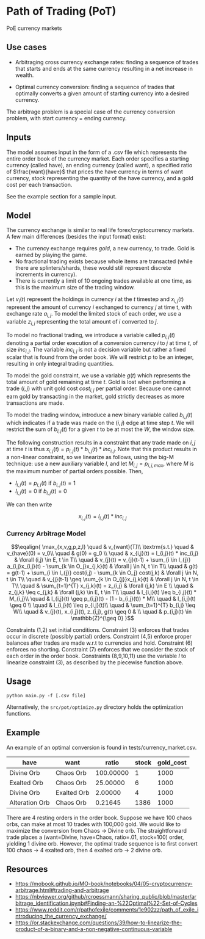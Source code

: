 # Path of Trading (PoT)
PoE currency markets 

## Use cases
- Arbitraging cross currency exchange rates: finding a sequence of trades that starts and ends at the same currency resulting in a net increase in wealth. 

- Optimal currency conversion: finding a sequence of trades that optimally converts a given amount of starting currency into a desired currency.

The arbitrage problem is a special case of the currency conversion problem, with start currency = ending currency. 
## Inputs
The model assumes input in the form of a .csv file which represents the entire order book of the currency market. Each order specifies a starting currency (called have), an ending currency (called want), a specified ratio of $\frac{want}{have}$ that prices the have currency in terms of want currency, *stock* representing the quantity of the have currency, and a gold cost per each transaction. 

See the example section for a sample input. 

## Model
The currency exchange is similar to real life forex/cryptocurrency markets. A few main differences (besides the input format) exist: 
- The currency exchange requires *gold*, a new currency, to trade. Gold is earned by playing the game. 
- No fractional trading exists because whole items are transacted (while there are splinters/shards, these would still represent discrete increments in currency). 
- There is currently a limit of 10 ongoing trades available at one time, as this is the maximum size of the trading window.  

Let $v_{i}(t)$ represent the holdings in currency $i$ at the $t$ timestep and $x_{i,j}(t)$ represent the amount of currency $i$ exchanged to currency $j$ at time t, with exchange rate $a_{i,j}$. To model the limited stock of each order, we use a variable $z_{i,j}$ representing the total amount of $i$ converted to $j$.

To model no fractional trading, we introduce a variable called $p_{i,j}(t)$ denoting a partial order execution of a conversion currency $i$ to $j$ at time $t$, of size $inc_{i,j}$. The variable $inc_{i,j}$ is not a decision variable but rather a fixed scalar that is found from the order book. We will restrict $p$ to be an integer, resulting in only integral trading quantities. 

To model the gold constraint, we use a variable $g(t)$ which represents the total amount of gold remaining at time $t$. Gold is lost when performing a trade $(i,j)$ with unit gold cost $cost_{i,j}$ per partial order. Because one cannot earn gold by transacting in the market, gold strictly decreases as more transactions are made. 

To model the trading window, introduce a new binary variable called $b_{i,j}(t)$ which indicates if a trade was made on the $(i,j)$ edge at time step $t$. We will restrict the sum of $b_{i,j}(t)$ for a given $t$ to be at most the $W$, the window size.  

The following construction results in a constraint that any trade made on $i,j$ at time $t$ is thus $x_{i,j}(t) = p_{i,j}(t) * b_{i,j}(t) * inc_{i,j}$. Note that this product results in a non-linear constraint, so we linearize as follows, using the big-M technique: use a new auxiliary variable $l$, and let $M_{i,j}=p_{i,j,max}$, where $M$ is the maximum number of partial orders possible. Then, 
- $l_{i,j}(t) = p_{i,j}(t)$ if $b_{i,j}(t) = 1$
- $l_{i,j}(t) = 0$ if $b_{i,j}(t) = 0$


We can then write 

$$x_{i,j}(t) = l_{i,j}(t) * inc_{i,j}$$
### Currency Arbitrage Model

```math
\eqalign{
\max_{x,v,g,p,z,l} \quad & v_{want}(T)\\
\textrm{s.t.} 
\quad & v_{have}(0) = v_0\\
\quad & g(0) = g_0 \\
\quad & x_{i,j}(t) = l_{i,j}(t) * inc_{i,j} & \forall (i,j) \in E, t \in T\\
\quad & v_{j}(t) = v_{j}(t-1) + \sum_{i \in I_{j}} a_{i,j}x_{i,j}(t) - \sum_{k \in O_j}x_{j,k}(t) & \forall j \in N, t \in T\\
\quad & g(t) = g(t-1) + \sum_{i \in I_{j}} cost(i,j) - \sum_{k \in O_j} cost(j,k) & \forall j \in N, t \in T\\
\quad & v_{j}(t-1) \geq \sum_{k \in O_{j}}x_{j,k}(t) & \forall j \in N, t \in T\\
\quad & \sum_{t=1}^{T} x_{j,k}(t) = z_{i,j} & \forall (j,k) \in E \\
\quad & z_{j,k} \leq c_{j,k} & \forall (j,k) \in E, t \in T\\
\quad & l_{i,j}(t) \leq b_{i,j}(t) * M_{i,j}\\
\quad & l_{i,j}(t) \geq p_{i,j}(t) - (1 - b_{i,j}(t)) * M\\ 
\quad & l_{i,j}(t) \geq 0 \\ 
\quad & l_{i,j}(t) \leq p_{i,j}(t)\\
\quad & \sum_{t=1}^{T} b_{i,j} \leq W\\
\quad & v_{j}(t), x_{i,j}(t), z_{i,j}, g(t) \geq 0 & \\
\quad & p_{i,j}(t) \in \mathbb{Z}^{\geq 0}
}
```

Constraints (1,2) set initial conditions. Constraint (3) enforces that trades occur in discrete (possibly partial) orders. Constraint (4,5) enforce proper balances after trades are made w.r.t to currencies and hold. Constraint (6) enforces no shorting. Constraint (7) enforces that we consider the stock of each order in the order book. Constraints (8,9,10,11) use the variable $l$ to linearize constraint (3), as described by the piecewise function above. 

## Usage 
```
python main.py -f [.csv file]
```

Alternatively, the ```src/pot/optimize.py``` directory holds the optimization functions.
## Example
An example of an optimal conversion is found in tests/currency_market.csv.

| have           | want        | ratio     | stock | gold_cost |
|----------------|-------------|-----------|-------|-----------|
| Divine Orb     | Chaos Orb   | 100.00000 | 1     | 1000      |
| Exalted Orb    | Chaos Orb   | 25.00000  | 6     | 1000      |
| Divine Orb     | Exalted Orb | 2.00000   | 4     | 1000      |
| Alteration Orb | Chaos Orb   | 0.21645   | 1386  | 1000      |

There are 4 resting orders in the order book. Suppose we have 100 chaos orbs, can make at most 10 trades with 100,000 gold. We would like to maximize the conversion from Chaos -> Divine orb. The straightforward trade places a (want=Divine, have=Chaos, ratio=.01, stock=100) order, yielding 1 divine orb. However, the optimal trade sequence is to first convert 100 chaos -> 4 exalted orb, then 4 exalted orb -> 2 divine orb. 

## Resources
- https://mobook.github.io/MO-book/notebooks/04/05-cryptocurrency-arbitrage.html#trading-and-arbitrage
- https://nbviewer.org/github/rcroessmann/sharing_public/blob/master/arbitrage_identification.ipynb#Finding-an-%22Optimal%22-Set-of-Cycles
- https://www.reddit.com/r/pathofexile/comments/1e902zz/path_of_exile_introducing_the_currency_exchange/
- https://or.stackexchange.com/questions/39/how-to-linearize-the-product-of-a-binary-and-a-non-negative-continuous-variable